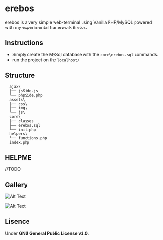 # erebos
erebos is a very simple web-terminal using Vanilla PHP/MySQL powered with my experimental framework `Erebos`.

## Instructions
+ Simply create the MySql database with the `core\erebos.sql` commands.
+ run the project on the `localhost/`

## Structure
```shell
  ajax\
  ├── jsSide.js
  └── phpSide.php
  assets\
  ├── css\
  ├── img\
  └── js\
  core\
  ├── classes
  ├── erebos.sql
  └── init.php
  helpers\
  └── functions.php
  index.php
```

## HELPME
//TODO

## Gallery
![Alt Text](https://github.com/Apter-X/erebos/blob/master/_doc/Capture%20d%E2%80%99%C3%A9cran%202021-01-07.png)

![Alt Text](https://github.com/Apter-X/erebos/blob/master/_doc/Capture%20d%E2%80%99%C3%A9cran%202021-01-07%20202610.png)

## Lisence
Under **GNU General Public License v3.0**.
